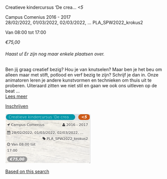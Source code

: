 Creatieve kindercursus ‘De crea... *<5*

Campus Comenius 2016 - 2017  
28/02/2022, 01/03/2022, 02/03/2022, ... PLA\_SPW2022\_krokus2  

Van 08:00 tot 17:00

*€75,00*

  

###### *Haast u! Er zijn nog maar enkele plaatsen over.*

  

Ben jij graag creatief bezig? Hou je van knutselen? Maar ben je het beu om alleen maar met stift, potlood en verf bezig te zijn? Schrijf je dan in. Onze animatoren leren je andere kunstvormen en technieken om thuis uit te proberen. Uiteraard zitten we niet stil en gaan we ook ons uitleven op de beat  ...  
[Lees meer](https://tickets.vgc.be/activity/subscribe/PLA_SPW2022_krokus2)

[Inschrijven](https://tickets.vgc.be/activity/subscribe/PLA_SPW2022_krokus2)

![](68080.png)

[Based on this search](https://tickets.vgc.be/activity/index?&vrijeplaatsen=1&Age%5B%5D=3%2C5&entity=286)